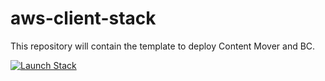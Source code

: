 # aws-client-stack
This repository will contain the template to deploy Content Mover and BC.


[![Launch Stack](https://cdn.rawgit.com/buildkite/cloudformation-launch-stack-button-svg/master/launch-stack.svg)](https://console.aws.amazon.com/cloudformation/home#/stacks/quickcreate?stackName&templateURL=https://prosperoware-cloudformation-templates.s3.amazonaws.com/template.yml)